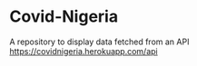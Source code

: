 # Covid-Nigeria
A repository to display data fetched from an API
https://covidnigeria.herokuapp.com/api
